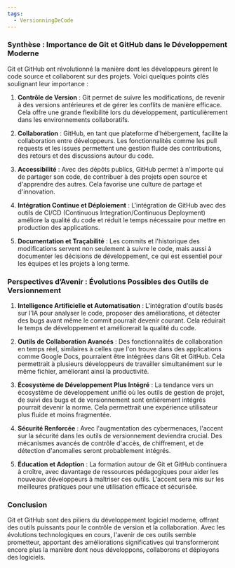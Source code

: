 ```yaml
---
tags:
  - VersionningDeCode
---
```

### Synthèse : Importance de Git et GitHub dans le Développement Moderne

Git et GitHub ont révolutionné la manière dont les développeurs gèrent le code source et collaborent sur des projets. Voici quelques points clés soulignant leur importance :

1. **Contrôle de Version** : Git permet de suivre les modifications, de revenir à des versions antérieures et de gérer les conflits de manière efficace. Cela offre une grande flexibilité lors du développement, particulièrement dans les environnements collaboratifs.
    
2. **Collaboration** : GitHub, en tant que plateforme d'hébergement, facilite la collaboration entre développeurs. Les fonctionnalités comme les pull requests et les issues permettent une gestion fluide des contributions, des retours et des discussions autour du code.
    
3. **Accessibilité** : Avec des dépôts publics, GitHub permet à n'importe qui de partager son code, de contribuer à des projets open source et d'apprendre des autres. Cela favorise une culture de partage et d'innovation.
    
4. **Intégration Continue et Déploiement** : L'intégration de GitHub avec des outils de CI/CD (Continuous Integration/Continuous Deployment) améliore la qualité du code et réduit le temps nécessaire pour mettre en production des applications.
    
5. **Documentation et Traçabilité** : Les commits et l'historique des modifications servent non seulement à suivre le code, mais aussi à documenter les décisions de développement, ce qui est essentiel pour les équipes et les projets à long terme.
    

### Perspectives d’Avenir : Évolutions Possibles des Outils de Versionnement

1. **Intelligence Artificielle et Automatisation** : L'intégration d'outils basés sur l'IA pour analyser le code, proposer des améliorations, et détecter des bugs avant même le commit pourrait devenir courant. Cela réduirait le temps de développement et améliorerait la qualité du code.
    
2. **Outils de Collaboration Avancés** : Des fonctionnalités de collaboration en temps réel, similaires à celles que l'on trouve dans des applications comme Google Docs, pourraient être intégrées dans Git et GitHub. Cela permettrait à plusieurs développeurs de travailler simultanément sur le même fichier, améliorant ainsi la productivité.
    
3. **Écosystème de Développement Plus Intégré** : La tendance vers un écosystème de développement unifié où les outils de gestion de projet, de suivi des bugs et de versionnement sont entièrement intégrés pourrait devenir la norme. Cela permettrait une expérience utilisateur plus fluide et moins fragmentée.
    
4. **Sécurité Renforcée** : Avec l'augmentation des cybermenaces, l'accent sur la sécurité dans les outils de versionnement deviendra crucial. Des mécanismes avancés de contrôle d'accès, de chiffrement, et de détection d'anomalies seront probablement intégrés.
    
5. **Éducation et Adoption** : La formation autour de Git et GitHub continuera à croître, avec davantage de ressources pédagogiques pour aider les nouveaux développeurs à maîtriser ces outils. L'accent sera mis sur les meilleures pratiques pour une utilisation efficace et sécurisée.
    

### Conclusion

Git et GitHub sont des piliers du développement logiciel moderne, offrant des outils puissants pour le contrôle de version et la collaboration. Avec les évolutions technologiques en cours, l'avenir de ces outils semble prometteur, apportant des améliorations significatives qui transformeront encore plus la manière dont nous développons, collaborons et déployons des logiciels.